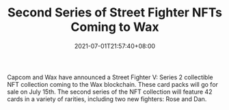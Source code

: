 ﻿---
title: "Second Series of Street Fighter NFTs Coming to Wax"
date: 2021-07-01T21:57:40+08:00
lastmod: 2021-07-01T16:45:40+08:00
draft: false
authors: ["Gardner"]
description: "Capcom and Wax have announced a Street Fighter V: Series 2 collectible NFT collection coming to the Wax blockchain. These card packs will go for sale on July 15th. The second series of the NFT collection will feature 42 cards in a variety of rarities, including two new fighters: Rose and Dan."
featuredImage: "second-series-of-street-fighter-nfts-coming-to-wax.png"
tags: ["Virtual World","Play to Earn"]
categories: ["news"]
news: ["Virtual World"]
weight: 
lightgallery: true
pinned: false
recommend: false
recommend1: false
---

Capcom and Wax have announced a Street Fighter V: Series 2 collectible NFT collection coming to the Wax blockchain. These card packs will go for sale on July 15th. The second series of the NFT collection will feature 42 cards in a variety of rarities, including two new fighters: Rose and Dan.

<!--more-->

